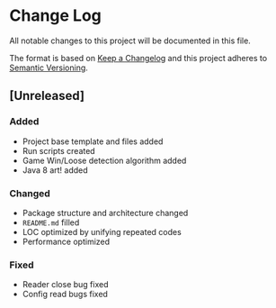 # Change Log
All notable changes to this project will be documented in this file.

The format is based on [Keep a Changelog](http://keepachangelog.com/) 
and this project adheres to [Semantic Versioning](http://semver.org/).

## [Unreleased]
### Added
- Project base template and files added
- Run scripts created
- Game Win/Loose detection algorithm added
- Java 8 art! added

### Changed
- Package structure and architecture changed
- `README.md` filled
- LOC optimized by unifying repeated codes
- Performance optimized

### Fixed
- Reader close bug fixed
- Config read bugs fixed